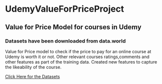 # UdemyValueForPriceProject
## Value for Price Model for courses in Udemy
### Datasets have been downloaded from data.world

Value for Price model to check if the price to pay for an online course at Udemy is worth it or not.
Other relevant courses ratings,comments and other features as part of the training data. Created new
features to capture the likeability of the course.

[Click Here for the Datasets](https://data.world/chasewillden/musical-instrument-courses-from-udemy)
